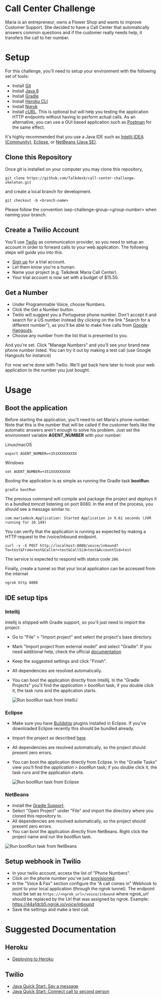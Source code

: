 # Call Center Challenge
Maria is an entrepreneur, owns a Flower Shop and wants to improve Customer Support. She decided to have a Call Center that automatically answers common questions and if the customer really needs help, it transfers the call to her number.

# Setup
For this challenge, you'll need to setup your environment with the following set of tools:
- Install [Git](https://git-scm.com/downloads)
- Install [Java 8](http://www.oracle.com/technetwork/pt/java/javase/downloads/jdk8-downloads-2133151.html)
- Install [Gradle](https://gradle.org/install/)
- Install [Heroku CLI](https://devcenter.heroku.com/articles/heroku-cli)
- Install [Ngrok](https://ngrok.com/)
- Install [cURL](https://curl.haxx.se/download.html). This is optional but will help you testing the application HTTP endpoints without having to perform actual calls. As an alternative, you can use a GUI based application such as [Postman](https://www.getpostman.com/) for the same effect.

It's highly recommended that you use a Java IDE such as [Intellij IDEA (Community)](https://www.jetbrains.com/idea/download/), [Eclipse](http://www.eclipse.org/downloads/packages/eclipse-ide-java-developers/oxygen2), or [NetBeans (Java SE)](https://netbeans.org/downloads/).

## Clone this Repository
Once git is installed on your computer you may clone this repository,

    git clone https://github.com/Talkdesk/call-center-challenge-skeleton.git

and create a local branch for development.

    git checkout -b <branch-name>

Please follow the convention isep-challenge-group-&lt;*group-number*&gt; when naming your branch.

## Create a Twilio Account
You'll use [Twilio](https://www.twilio.com/) as communication provider, so you need to setup an account in order
to forward calls to your web application. The following steps will guide you into this.

- [Sign up](https://www.twilio.com/try-twilio) for a trial account.
- Let them know you're a human.
- Name your project (e.g. Talkdesk Maria Call Center).
- Your trial account is now set with a budget of $15.50.

## Get a Number
- Under Programmable Voice, choose Numbers.
- Click the Get a Number button.
- Twilio will suggest you a Portuguese phone number. Don't accept it and search for a US number instead (by clicking on the link "Search for a different number"), as you'll be able to make free calls from [Google Hangouts](https://hangouts.google.com/).
- Choose any number from the list that is presented to you.

And you're set. Click "Manage Numbers" and you'll see your brand new phone number listed. You can try it out by making a test call (use Google Hangouts for instance)

For now we're done with Twilio. We'll get back here later to hook your web application to the number you just bought.

# Usage
## Boot the application
Before starting the application, you'll need to set Maria's phone number. Note that this is the number that will be called if the customer feels like the automatic answers aren't enough to solve his problem. Just set the environment variable **AGENT_NUMBER** with your number:  

Linux/macOS

    export AGENT_NUMBER=+351XXXXXXXXX

Windows

    set AGENT_NUMBER=+351XXXXXXXXX

Booting the application is as simple as running the Gradle task **bootRun**.

    gradle bootRun

The previous command will compile and package the project and deploys it in a bundled *tomcat* listening on port 8080. In the end of the process, you should see a message similar to:

    com.mariadesk.Application: Started Application in 9.61 seconds (JVM running for 10.149)

You can verify that the application is running as expected by making a HTTP request to the /voice/inbound endpoint.

    curl -v -X POST http://localhost:8080/voice/inbound?To=test&From=test&Caller=test&CallSid=test&AccountSid=test

The service is expected to respond with status code `200`.

Finally, create a tunnel so that your local application can be accessed from the internet

    ngrok http 8080

## IDE setup tips
### Intellij
Intellij is shipped with Gradle support, so you'll just need to import the project:
- Go to "File" > "Import project" and select the project's base directory.
- Mark "Import project from external model" and select "Gradle". If you need additional help, check the official [documentation](https://www.jetbrains.com/help/idea/gradle.html#gradle_import)
- Keep the suggested settings and click "Finish".
- All dependencies are resolved automatically.
- You can boot the application directly from Intellij. In the "Gradle Projects" you'll find the *application > bootRun* task; if you double click it, the task runs and the application starts.

  ![Run bootRun task from IntelliJ](docs/images/run_gradle_task_in_intellij.png)

### Eclipse
- Make sure you have [Buildship](http://www.vogella.com/tutorials/EclipseGradle/article.html#install-eclipse-gradle-buildship-tooling) plugins installed in Eclipse. If you've downloaded Eclipse recently this should be bundled already.
- Import the project as described [here](http://www.vogella.com/tutorials/EclipseGradle/article.html#import-an-existing-gradle-project)
- All dependencies are resolved automatically, so the project should present zero errors.
- You can boot the application directly from Eclipse. In the "Gradle Tasks" view you'll find the *application > bootRun* task; if you double click it, the task runs and the application starts.

  ![Run bootRun task from Eclipse](docs/images/run_gradle_task_in_eclipse.png)

### NetBeans
- Install the [Gradle Support](http://plugins.netbeans.org/plugin/44510/gradle-support).
- Select "Open Project" under "File" and import the directory where you cloned this repository to.
- All dependencies are resolved automatically, so the project should present zero errors.
- You can boot the application directly from NetBeans. Right click the project name and run the *bootRun* task.

![Run bootRun task from NetBeans](docs/images/run_gradle_task_in_netbeans.png)

## Setup webhook in Twilio
- In your twilio account, access the list of "Phone Numbers".
- Click on the phone number you've just [provisioned](#get-a-number).
- In the "Voice & Fax" section configure the "A call comes in" Webhook to point to your local application (through the ngrok tunnel). The endpoint must be set as `https://<ngrok_url>/voice/inbound` where *ngrok_url* should be replaced by the Url that was assigned by ngrok.
      Example: https://44a1dcb5.ngrok.io/voice/inbound
- Save the settings and make a test call.

# Suggested Documentation
## Heroku
- [Deploying to Heroku](heroku.md)

## Twilio
- [Java Quick Start: Say a message](https://www.twilio.com/docs/quickstart/java/twiml/say-response#before-you-start)
- [Java Quick Start: Connect call to second person](https://www.twilio.com/docs/quickstart/java/twiml/connect-call-to-second-person)
